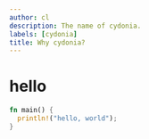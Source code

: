 ```yaml
---
author: cl
description: The name of cydonia.
labels: [cydonia]
title: Why cydonia?
---
```


# hello

```rust
fn main() {
  println!("hello, world");
}
```
